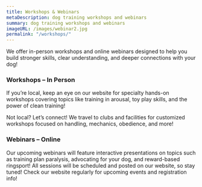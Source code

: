 ```yaml
---
title: Workshops & Webinars
metaDescription: dog training workshops and webinars
summary: dog training workshops and webinars
imageURL: /images/webinar2.jpg
permalink: "/workshops/"
---
```


We offer in-person workshops and online webinars designed to help you build stronger skills, clear understanding, and deeper connections with your dog!

### Workshops – In Person

If you’re local, keep an eye on our website for specialty hands-on workshops covering topics like training in arousal, toy play skills, and the power of clean training! 

Not local? Let’s connect! We travel to clubs and facilities for customized workshops focused on handling, mechanics, obedience, and more! 

### Webinars – Online
Our upcoming webinars will feature interactive presentations on topics such as training plan paralysis, advocating for your dog, and reward-based ringsport! 
All sessions will be scheduled and posted on our website, so stay tuned! Check our website regularly for upcoming events and registration info!




